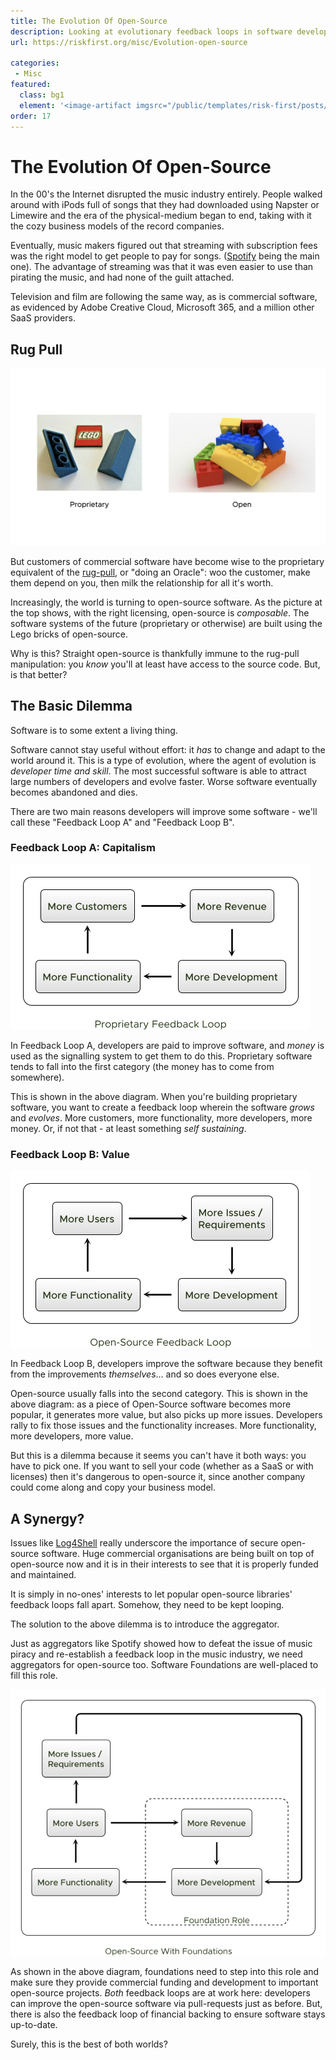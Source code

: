 ```yaml
---
title: The Evolution Of Open-Source
description: Looking at evolutionary feedback loops in software development
url: https://riskfirst.org/misc/Evolution-open-source

categories:  
 - Misc
featured: 
  class: bg1
  element: '<image-artifact imgsrc="/public/templates/risk-first/posts/open-source.svg">Evolution</image-artifact>'
order: 17
---
```



# The Evolution Of Open-Source

In the 00's the Internet disrupted the music industry entirely.  People walked around with iPods full of songs that they had downloaded using Napster or Limewire and the era of the physical-medium began to end, taking with it the cozy business models of the record companies.

Eventually, music makers figured out that streaming with subscription fees was the right model to get people to pay for songs.  ([Spotify](https://www.spotify.com) being the main one).  The advantage of streaming was that it was even easier to use than pirating the music, and had none of the guilt attached.  

Television and film are following the same way, as is commercial software, as evidenced by Adobe Creative Cloud, Microsoft 365, and a million other SaaS providers.

## Rug Pull

![Open vs Proprietary](/images/misc/lego-open-proprietary.jpg)

But customers of commercial software have become wise to the proprietary equivalent of the [rug-pull](https://en.wiktionary.org/wiki/rug-pull), or "doing an Oracle":  woo the customer, make them depend on you, then milk the relationship for all it's worth.   

Increasingly, the world is turning to open-source software.  As the picture at the top shows, with the right licensing, open-source is _composable_.  The software systems of the future (proprietary or otherwise) are built using the Lego bricks of open-source.

Why is this?  Straight open-source is thankfully immune to the rug-pull manipulation:  you _know_ you'll at least have access to the source code.  But, is that better?

## The Basic Dilemma

Software is to some extent a living thing.  

Software cannot stay useful without effort:  it _has_ to change and adapt to the world around it.  This is a type of evolution, where the agent of evolution is _developer time and skill_.  The most successful software is able to attract large numbers of developers and evolve faster.  Worse software eventually becomes abandoned and dies.   

There are two main reasons developers will improve some software - we'll call these "Feedback Loop A" and "Feedback Loop B".  

### Feedback Loop A: Capitalism

![Proprietary Feedback Loop](/images/generated/misc/proprietary-feedback-loop.png)

In Feedback Loop A, developers are  paid to improve software, and _money_ is used as the signalling system to get them to do this.  Proprietary software tends to fall into the first category (the money has to come from somewhere).  

This is shown in the above diagram.  When you're building proprietary software, you want to create a feedback loop wherein the software _grows_ and _evolves_.  More customers, more functionality, more developers, more money.  Or, if not that - at least something _self sustaining_.

### Feedback Loop B:  Value

![open-source Feedback Loop](/images/generated/misc/open-source-feedback-loop.png)

In Feedback Loop B, developers improve the software because they benefit from the improvements _themselves_... and so does everyone else.

Open-source usually falls into the second category.  This is shown in the above diagram:  as a piece of Open-Source software becomes more popular, it generates more value, but also picks up more issues.  Developers rally to fix those issues and the functionality increases.   More functionality, more developers, more value.

But this is a dilemma because it seems you can't have it both ways:  you have to pick one.   If you want to sell your code (whether as a SaaS or with licenses) then it's dangerous to open-source it, since another company could come along and copy your business model.  

## A Synergy?

Issues like [Log4Shell](https://en.wikipedia.org/wiki/Log4Shell) really underscore the importance of secure open-source software.  Huge commercial organisations are being built on top of open-source now and it is in their interests to see that it is properly funded and maintained.  

It is simply in no-ones' interests to let popular open-source libraries' feedback loops fall apart.  Somehow, they need to be kept looping.

The solution to the above dilemma is to introduce the aggregator.  

Just as aggregators like Spotify showed how to defeat the issue of music piracy and re-establish a feedback loop in the music industry, we need aggregators for open-source too.  Software Foundations are well-placed to fill this role.

![Combined Feedback Loop](/images/generated/misc/combined-feedback-loop.png)

As shown in the above diagram, foundations need to step into this role and make sure they provide commercial funding and development to important open-source projects.  _Both_ feedback loops are at work here: developers can improve the open-source software via pull-requests just as before.  But, there is also the feedback loop of financial backing to ensure software stays up-to-date.  

Surely, this is the best of both worlds?





